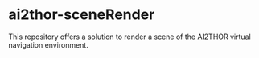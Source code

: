 # ai2thor-sceneRender
This repository offers a solution to render a scene of the AI2THOR virtual navigation environment.
